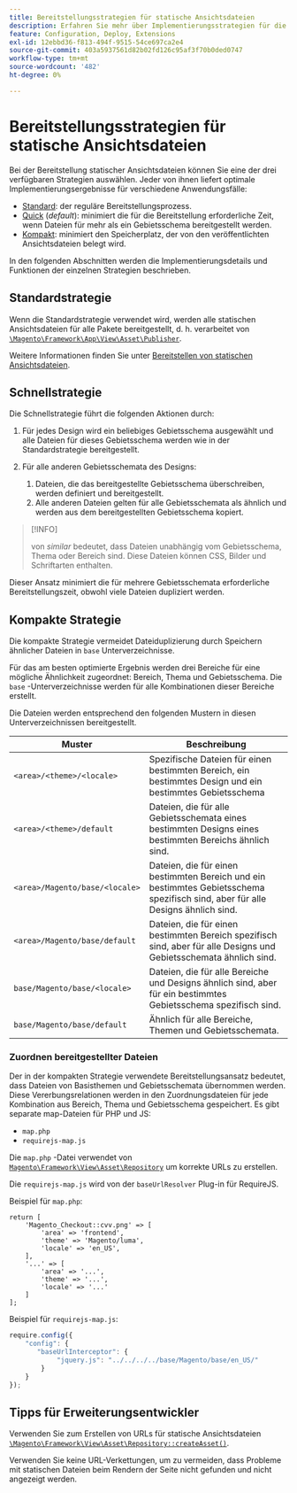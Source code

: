 ```yaml
---
title: Bereitstellungsstrategien für statische Ansichtsdateien
description: Erfahren Sie mehr über Implementierungsstrategien für die Commerce-Anwendung.
feature: Configuration, Deploy, Extensions
exl-id: 12ebbd36-f813-494f-9515-54ce697ca2e4
source-git-commit: 403a5937561d82b02fd126c95af3f70b0ded0747
workflow-type: tm+mt
source-wordcount: '482'
ht-degree: 0%

---
```


# Bereitstellungsstrategien für statische Ansichtsdateien

Bei der Bereitstellung statischer Ansichtsdateien können Sie eine der drei verfügbaren Strategien auswählen. Jeder von ihnen liefert optimale Implementierungsergebnisse für verschiedene Anwendungsfälle:

- [Standard](#standard-strategy): der reguläre Bereitstellungsprozess.
- [Quick](#quick-strategy) (_default_): minimiert die für die Bereitstellung erforderliche Zeit, wenn Dateien für mehr als ein Gebietsschema bereitgestellt werden.
- [Kompakt](#compact-strategy): minimiert den Speicherplatz, der von den veröffentlichten Ansichtsdateien belegt wird.

In den folgenden Abschnitten werden die Implementierungsdetails und Funktionen der einzelnen Strategien beschrieben.

## Standardstrategie

Wenn die Standardstrategie verwendet wird, werden alle statischen Ansichtsdateien für alle Pakete bereitgestellt, d. h. verarbeitet von [`\Magento\Framework\App\View\Asset\Publisher`](https://github.com/magento/magento2/blob/2.4/lib/internal/Magento/Framework/App/View/Asset/Publisher.php).

Weitere Informationen finden Sie unter [Bereitstellen von statischen Ansichtsdateien](../cli/static-view-file-deployment.md).

## Schnellstrategie

Die Schnellstrategie führt die folgenden Aktionen durch:

1. Für jedes Design wird ein beliebiges Gebietsschema ausgewählt und alle Dateien für dieses Gebietsschema werden wie in der Standardstrategie bereitgestellt.
1. Für alle anderen Gebietsschemata des Designs:

   1. Dateien, die das bereitgestellte Gebietsschema überschreiben, werden definiert und bereitgestellt.
   1. Alle anderen Dateien gelten für alle Gebietsschemata als ähnlich und werden aus dem bereitgestellten Gebietsschema kopiert.

>[!INFO]
>
>von _similar_ bedeutet, dass Dateien unabhängig vom Gebietsschema, Thema oder Bereich sind. Diese Dateien können CSS, Bilder und Schriftarten enthalten.

Dieser Ansatz minimiert die für mehrere Gebietsschemata erforderliche Bereitstellungszeit, obwohl viele Dateien dupliziert werden.

## Kompakte Strategie

Die kompakte Strategie vermeidet Dateiduplizierung durch Speichern ähnlicher Dateien in `base` Unterverzeichnisse.

Für das am besten optimierte Ergebnis werden drei Bereiche für eine mögliche Ähnlichkeit zugeordnet: Bereich, Thema und Gebietsschema. Die `base` -Unterverzeichnisse werden für alle Kombinationen dieser Bereiche erstellt.

Die Dateien werden entsprechend den folgenden Mustern in diesen Unterverzeichnissen bereitgestellt.

| Muster | Beschreibung |
| ------- | ----------- |
| `<area>/<theme>/<locale>` | Spezifische Dateien für einen bestimmten Bereich, ein bestimmtes Design und ein bestimmtes Gebietsschema |
| `<area>/<theme>/default` | Dateien, die für alle Gebietsschemata eines bestimmten Designs eines bestimmten Bereichs ähnlich sind. |
| `<area>/Magento/base/<locale>` | Dateien, die für einen bestimmten Bereich und ein bestimmtes Gebietsschema spezifisch sind, aber für alle Designs ähnlich sind. |
| `<area>/Magento/base/default` | Dateien, die für einen bestimmten Bereich spezifisch sind, aber für alle Designs und Gebietsschemata ähnlich sind. |
| `base/Magento/base/<locale>` | Dateien, die für alle Bereiche und Designs ähnlich sind, aber für ein bestimmtes Gebietsschema spezifisch sind. |
| `base/Magento/base/default` | Ähnlich für alle Bereiche, Themen und Gebietsschemata. |

### Zuordnen bereitgestellter Dateien

Der in der kompakten Strategie verwendete Bereitstellungsansatz bedeutet, dass Dateien von Basisthemen und Gebietsschemata übernommen werden. Diese Vererbungsrelationen werden in den Zuordnungsdateien für jede Kombination aus Bereich, Thema und Gebietsschema gespeichert. Es gibt separate map-Dateien für PHP und JS:

- `map.php`
- `requirejs-map.js`

Die `map.php` -Datei verwendet von [`Magento\Framework\View\Asset\Repository`](https://github.com/magento/magento2/blob/2.4/lib/internal/Magento/Framework/View/Asset/Repository.php) um korrekte URLs zu erstellen.

Die `requirejs-map.js` wird von der `baseUrlResolver` Plug-in für RequireJS.

Beispiel für `map.php`:

```php?start_inline=1
return [
    'Magento_Checkout::cvv.png' => [
        'area' => 'frontend',
        'theme' => 'Magento/luma',
        'locale' => 'en_US',
    ],
    '...' => [
        'area' => '...',
        'theme' => '...',
        'locale' => '...'
    ]
];
```

Beispiel für `requirejs-map.js`:

```js
require.config({
    "config": {
       "baseUrlInterceptor": {
            "jquery.js": "../../../../base/Magento/base/en_US/"
        }
    }
});
```

## Tipps für Erweiterungsentwickler

Verwenden Sie zum Erstellen von URLs für statische Ansichtsdateien [`\Magento\Framework\View\Asset\Repository::createAsset()`](https://github.com/magento/magento2/blob/2.4/lib/internal/Magento/Framework/View/Asset/Repository.php#L211-L244).

Verwenden Sie keine URL-Verkettungen, um zu vermeiden, dass Probleme mit statischen Dateien beim Rendern der Seite nicht gefunden und nicht angezeigt werden.
